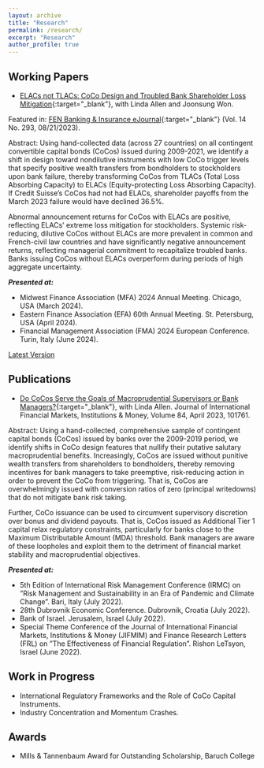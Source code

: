 ```yaml
---
layout: archive
title: "Research"
permalink: /research/
excerpt: "Research"
author_profile: true
---
```

## Working Papers

- [ELACs not TLACs: CoCo Design and Troubled Bank Shareholder Loss Mitigation](https://papers.ssrn.com/sol3/papers.cfm?abstract_id=4496833){:target="_blank"}, with Linda Allen and Joonsung Won.

Featured in: [FEN Banking & Insurance eJournal](https://www.ssrn.com/link/Banking-and-Insurance.html){:target="_blank"} (Vol. 14 No. 293,  08/21/2023).

Abstract: Using hand-collected data (across 27 countries) on all contingent convertible capital bonds (CoCos) issued during 2009-2021, we identify a shift in design toward nondilutive instruments with low CoCo trigger levels that specify positive wealth transfers from bondholders to stockholders upon bank failure, thereby transforming CoCos from TLACs (Total Loss Absorbing Capacity) to ELACs (Equity-protecting Loss Absorbing Capacity). If Credit Suisse’s CoCos had not had ELACs, shareholder payoffs from the March 2023 failure would have declined 36.5%. 

Abnormal announcement returns for CoCos with ELACs are positive, reflecting ELACs’ extreme loss mitigation for stockholders. Systemic risk-reducing, dilutive CoCos without ELACs are more prevalent in common and French-civil law countries and have significantly negative announcement returns, reflecting managerial commitment to recapitalize troubled banks. Banks issuing CoCos without ELACs overperform during periods of high aggregate uncertainty. 

***Presented at:*** 
- Midwest Finance Association (MFA) 2024 Annual Meeting. Chicago, USA (March 2024).
- Eastern Finance Association (EFA) 60th Annual Meeting. St. Petersburg, USA (April 2024).
- Financial Management Association (FMA) 2024 European Conference. Turin, Italy (June 2024).

[Latest Version](/files/Allen_Golfari_Won_ELACs_not_TLACs.pdf)

## Publications
- [Do CoCos Serve the Goals of Macroprudential Supervisors or Bank Managers?](https://doi.org/10.1016/j.intfin.2023.101761){:target="_blank"}, with Linda Allen. Journal of International Financial Markets, Institutions & Money, Volume 84, April 2023, 101761.

Abstract: Using a hand-collected, comprehensive sample of contingent capital bonds (CoCos) issued by banks over the 2009-2019 period, we identify shifts in CoCo design features
that nullify their putative salutary macroprudential benefits. Increasingly, CoCos are issued without punitive wealth transfers from shareholders to bondholders, thereby 
removing incentives for bank managers to take preemptive, risk-reducing action in order to prevent the CoCo from triggering. That is, CoCos are overwhelmingly issued with conversion ratios of zero (principal writedowns) that do not mitigate bank risk taking. 

Further, CoCo issuance can be used to circumvent supervisory discretion over bonus and dividend payouts. That is, CoCos issued as Additional Tier 1 capital relax regulatory constraints, particularly for banks close to the Maximum Distributable Amount (MDA) threshold. Bank managers are aware of these loopholes and exploit them to
the detriment of financial market stability and macroprudential objectives.

***Presented at:*** 
- 5th Edition of International Risk Management Conference (IRMC) on ”Risk Management and Sustainability in an Era of Pandemic and Climate Change”. Bari, Italy (July 2022).
- 28th Dubrovnik Economic Conference. Dubrovnik, Croatia (July 2022).
- Bank of Israel. Jerusalem, Israel (July 2022).
- Special Theme Conference of the Journal of International Financial Markets, Institutions & Money (JIFMIM) and Finance Research Letters (FRL) on ”The Effectiveness of Financial Regulation”. Rishon LeTsyon, Israel (June 2022).

## Work in Progress
- International Regulatory Frameworks and the Role of CoCo Capital Instruments.
- Industry Concentration and Momentum Crashes.
<!-- - [CoCo-Induced Collapse and Bank Equity Returns](https://papers.ssrn.com/sol3/papers.cfm?abstract_id=4496833){:target="_blank"}, with Linda Allen and Joonsung Won.-->

## Awards
-  Mills & Tannenbaum Award for Outstanding Scholarship, Baruch College

